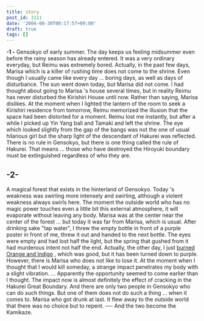 ```yaml
---
title: story
post_id: 3111
date: '2004-08-30T00:17:57+09:00'
draft: true
tags: []
---
```


**-1 -** Gensokyo of early summer. The day keeps us feeling midsummer even before the rainy season has already entered. It was a very ordinary everyday, but Reimu was extremely bored. Actually, in the past few days, Marisa which is a killer of rushing time does not come to the shrine. Even though I usually came like every day ... boring days, as well as days of disturbance. The sun went down today, but Marisa did not come. I had thought about going to Marisa 's house several times, but in reality Reimu has never disturbed the Kirishiri House until now. Rather than saying, Marisa dislikes. At the moment when I lighted the lantern of the room to seek a Kirishiri residence from tomorrow, Reimu memorized the illusion that the space had been distorted for a moment. Reimu lost me instantly, but after a while I picked up Yin Yang ball and Tamaki and left the shrine. The eye which looked slightly from the gap of the bangs was not the one of usual hilarious girl but the sharp light of the descendant of Hakurei was reflected. There is no rule in Gensokyo, but there is one thing called the rule of Hakurei. That means ... those who have destroyed the Hiroyuki boundary must be extinguished regardless of who they are.

## -2-

A magical forest that exists in the hinterland of Gensokyo. Today 's weakness was swirling more intensely and swirling, although a violent weakness always swirls here. The moment the outside world who has no magic power touches even a little bit this external atmosphere, it will evaporate without leaving any body. Marisa was at the center near the center of the forest ... but today it was far from Marisa, which is usual. After drinking sake "tap water", I threw the empty bottle in front of a purple poster in front of me, threw it out and handed to the next bottle. The eyes were empty and had lost half the light, but the spring that gushed from it had murderous intent not half the end. Actually, the other day, I just [burned Orange and Indigo](https://danmaq.com/tag/yakumo-family?order=ASC) , which was good, but it has been turned down to purple. However, there is Marisa who does not like to lose it. At the moment when I thought that I would kill someday, a strange impact penetrates my body with a slight vibration. ... Apparently the opportunity seemed to come earlier than I thought. The impact now is almost definitely the effect of cracking in the Hakurei Great Boundary. And there are only two people in Gensokyo who can do such things. But one of them does not do such a thing ... when it comes to. Marisa who got drunk at last. It flew away to the outside world that there was no choice but to repent. ── And the two become the Kamikaze.

